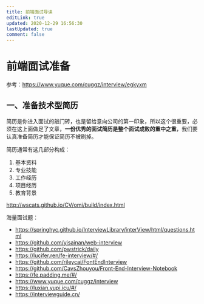 ```yaml
---
title: 前端面试导读
editLink: true
updated: 2020-12-29 16:56:30
lastUpdated: true
comment: false
---
```

<post-meta></post-meta>
# 前端面试准备
参考：https://www.yuque.com/cuggz/interview/egkyxm
## 一、准备技术型简历
简历是你进⼊⾯试的敲⻔砖，也是留给意向公司的第⼀印象，所以这个很重要，必须在这上⾯做⾜了⽂章，**⼀份优秀的⾯试简历是整个⾯试成败的重中之重**，我们要认真准备简历才能保证简历不被刷掉。 

简历通常有这⼏部分构成：
1. 基本资料 
2. 专业技能 
3. ⼯作经历 
4. 项⽬经历 
5. 教育背景 


http://wscats.github.io/CV/omi/build/index.html

海量面试题：
- https://springhyc.github.io/InterviewLibrary/interView/html/questions.html
- https://github.com/yisainan/web-interview
- https://github.com/pwstrick/daily
- https://lucifer.ren/fe-interview/#/
- https://github.com/rileycai/FontEndInterview
- https://github.com/CavsZhouyou/Front-End-Interview-Notebook
- https://fe.padding.me/#/
- https://www.yuque.com/cuggz/interview
- https://luxian.yupi.icu/#/
- https://interviewguide.cn/